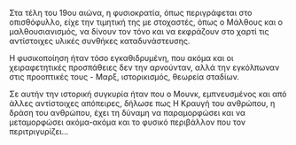 
Στα τέλη του 19ου αιώνα, η φυσιοκρατία, όπως περιγράφεται στο οπισθόφυλλο, είχε την τιμητική της με στοχαστές, όπως ο Μάλθους και ο μαλθουσιανισμός, να δίνουν τον τόνο και να εκφράζουν στο χαρτί τις αντίστοιχες υλικές συνθήκες καταδυνάστευσης.

Η φυσικοποίηση ήταν τόσο εγκαθιδρυμένη, που ακόμα και οι χειραφετητικές προσπάθειες δεν την αρνούνταν, αλλά την εγκόλπωναν στις προοπτικές τους - Μαρξ, ιστορικισμός, θεωρεία σταδίων.

Σε αυτήν την ιστορική συγκυρία ήταν που ο Μουνκ, εμπνευσμένος και από άλλες αντίστοιχες απόπειρες, δήλωσε πως Η Κραυγή του ανθρώπου, η δράση του ανθρώπου, έχει τη δύναμη να παραμορφώσει και να μεταμορφώσει ακόμα-ακόμα και το φυσικό περιβάλλον που τον περιτριγυρίζει...
